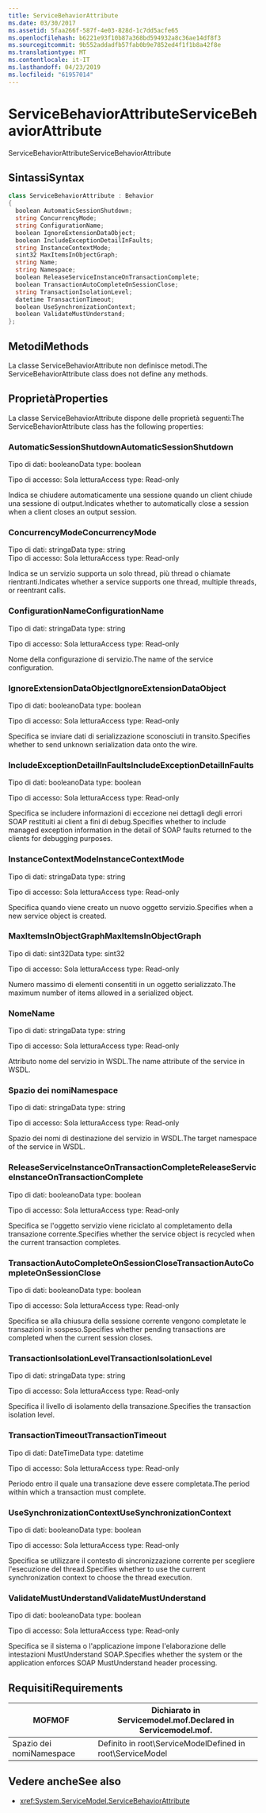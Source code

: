 ```yaml
---
title: ServiceBehaviorAttribute
ms.date: 03/30/2017
ms.assetid: 5faa266f-587f-4e03-828d-1c7dd5acfe65
ms.openlocfilehash: b6221e93f10b87a368bd594932a8c36ae14df8f3
ms.sourcegitcommit: 9b552addadfb57fab0b9e7852ed4f1f1b8a42f8e
ms.translationtype: MT
ms.contentlocale: it-IT
ms.lasthandoff: 04/23/2019
ms.locfileid: "61957014"
---
```

# <a name="servicebehaviorattribute"></a><span data-ttu-id="4408d-102">ServiceBehaviorAttribute</span><span class="sxs-lookup"><span data-stu-id="4408d-102">ServiceBehaviorAttribute</span></span>
<span data-ttu-id="4408d-103">ServiceBehaviorAttribute</span><span class="sxs-lookup"><span data-stu-id="4408d-103">ServiceBehaviorAttribute</span></span>  
  
## <a name="syntax"></a><span data-ttu-id="4408d-104">Sintassi</span><span class="sxs-lookup"><span data-stu-id="4408d-104">Syntax</span></span>  
  
```csharp
class ServiceBehaviorAttribute : Behavior  
{  
  boolean AutomaticSessionShutdown;  
  string ConcurrencyMode;  
  string ConfigurationName;  
  boolean IgnoreExtensionDataObject;  
  boolean IncludeExceptionDetailInFaults;  
  string InstanceContextMode;  
  sint32 MaxItemsInObjectGraph;  
  string Name;  
  string Namespace;  
  boolean ReleaseServiceInstanceOnTransactionComplete;  
  boolean TransactionAutoCompleteOnSessionClose;  
  string TransactionIsolationLevel;  
  datetime TransactionTimeout;  
  boolean UseSynchronizationContext;  
  boolean ValidateMustUnderstand;  
};  
```  
  
## <a name="methods"></a><span data-ttu-id="4408d-105">Metodi</span><span class="sxs-lookup"><span data-stu-id="4408d-105">Methods</span></span>  
 <span data-ttu-id="4408d-106">La classe ServiceBehaviorAttribute non definisce metodi.</span><span class="sxs-lookup"><span data-stu-id="4408d-106">The ServiceBehaviorAttribute class does not define any methods.</span></span>  
  
## <a name="properties"></a><span data-ttu-id="4408d-107">Proprietà</span><span class="sxs-lookup"><span data-stu-id="4408d-107">Properties</span></span>  
 <span data-ttu-id="4408d-108">La classe ServiceBehaviorAttribute dispone delle proprietà seguenti:</span><span class="sxs-lookup"><span data-stu-id="4408d-108">The ServiceBehaviorAttribute class has the following properties:</span></span>  
  
### <a name="automaticsessionshutdown"></a><span data-ttu-id="4408d-109">AutomaticSessionShutdown</span><span class="sxs-lookup"><span data-stu-id="4408d-109">AutomaticSessionShutdown</span></span>  
 <span data-ttu-id="4408d-110">Tipo di dati: booleano</span><span class="sxs-lookup"><span data-stu-id="4408d-110">Data type: boolean</span></span>  
  
 <span data-ttu-id="4408d-111">Tipo di accesso: Sola lettura</span><span class="sxs-lookup"><span data-stu-id="4408d-111">Access type: Read-only</span></span>  
  
 <span data-ttu-id="4408d-112">Indica se chiudere automaticamente una sessione quando un client chiude una sessione di output.</span><span class="sxs-lookup"><span data-stu-id="4408d-112">Indicates whether to automatically close a session when a client closes an output session.</span></span>  
  
### <a name="concurrencymode"></a><span data-ttu-id="4408d-113">ConcurrencyMode</span><span class="sxs-lookup"><span data-stu-id="4408d-113">ConcurrencyMode</span></span>  
 <span data-ttu-id="4408d-114">Tipo di dati: stringa</span><span class="sxs-lookup"><span data-stu-id="4408d-114">Data type: string</span></span>  
<span data-ttu-id="4408d-115">Tipo di accesso: Sola lettura</span><span class="sxs-lookup"><span data-stu-id="4408d-115">Access type: Read-only</span></span>  
  
 <span data-ttu-id="4408d-116">Indica se un servizio supporta un solo thread, più thread o chiamate rientranti.</span><span class="sxs-lookup"><span data-stu-id="4408d-116">Indicates whether a service supports one thread, multiple threads, or reentrant calls.</span></span>  
  
### <a name="configurationname"></a><span data-ttu-id="4408d-117">ConfigurationName</span><span class="sxs-lookup"><span data-stu-id="4408d-117">ConfigurationName</span></span>  
 <span data-ttu-id="4408d-118">Tipo di dati: stringa</span><span class="sxs-lookup"><span data-stu-id="4408d-118">Data type: string</span></span>  
  
 <span data-ttu-id="4408d-119">Tipo di accesso: Sola lettura</span><span class="sxs-lookup"><span data-stu-id="4408d-119">Access type: Read-only</span></span>  
  
 <span data-ttu-id="4408d-120">Nome della configurazione di servizio.</span><span class="sxs-lookup"><span data-stu-id="4408d-120">The name of the service configuration.</span></span>  
  
### <a name="ignoreextensiondataobject"></a><span data-ttu-id="4408d-121">IgnoreExtensionDataObject</span><span class="sxs-lookup"><span data-stu-id="4408d-121">IgnoreExtensionDataObject</span></span>  
 <span data-ttu-id="4408d-122">Tipo di dati: booleano</span><span class="sxs-lookup"><span data-stu-id="4408d-122">Data type: boolean</span></span>  
  
 <span data-ttu-id="4408d-123">Tipo di accesso: Sola lettura</span><span class="sxs-lookup"><span data-stu-id="4408d-123">Access type: Read-only</span></span>  
  
 <span data-ttu-id="4408d-124">Specifica se inviare dati di serializzazione sconosciuti in transito.</span><span class="sxs-lookup"><span data-stu-id="4408d-124">Specifies whether to send unknown serialization data onto the wire.</span></span>  
  
### <a name="includeexceptiondetailinfaults"></a><span data-ttu-id="4408d-125">IncludeExceptionDetailInFaults</span><span class="sxs-lookup"><span data-stu-id="4408d-125">IncludeExceptionDetailInFaults</span></span>  
 <span data-ttu-id="4408d-126">Tipo di dati: booleano</span><span class="sxs-lookup"><span data-stu-id="4408d-126">Data type: boolean</span></span>  
  
 <span data-ttu-id="4408d-127">Tipo di accesso: Sola lettura</span><span class="sxs-lookup"><span data-stu-id="4408d-127">Access type: Read-only</span></span>  
  
 <span data-ttu-id="4408d-128">Specifica se includere informazioni di eccezione nei dettagli degli errori SOAP restituiti ai client a fini di debug.</span><span class="sxs-lookup"><span data-stu-id="4408d-128">Specifies whether to include managed exception information in the detail of SOAP faults returned to the clients for debugging purposes.</span></span>  
  
### <a name="instancecontextmode"></a><span data-ttu-id="4408d-129">InstanceContextMode</span><span class="sxs-lookup"><span data-stu-id="4408d-129">InstanceContextMode</span></span>  
 <span data-ttu-id="4408d-130">Tipo di dati: stringa</span><span class="sxs-lookup"><span data-stu-id="4408d-130">Data type: string</span></span>  
  
 <span data-ttu-id="4408d-131">Tipo di accesso: Sola lettura</span><span class="sxs-lookup"><span data-stu-id="4408d-131">Access type: Read-only</span></span>  
  
 <span data-ttu-id="4408d-132">Specifica quando viene creato un nuovo oggetto servizio.</span><span class="sxs-lookup"><span data-stu-id="4408d-132">Specifies when a new service object is created.</span></span>  
  
### <a name="maxitemsinobjectgraph"></a><span data-ttu-id="4408d-133">MaxItemsInObjectGraph</span><span class="sxs-lookup"><span data-stu-id="4408d-133">MaxItemsInObjectGraph</span></span>  
 <span data-ttu-id="4408d-134">Tipo di dati: sint32</span><span class="sxs-lookup"><span data-stu-id="4408d-134">Data type: sint32</span></span>  
  
 <span data-ttu-id="4408d-135">Tipo di accesso: Sola lettura</span><span class="sxs-lookup"><span data-stu-id="4408d-135">Access type: Read-only</span></span>  
  
 <span data-ttu-id="4408d-136">Numero massimo di elementi consentiti in un oggetto serializzato.</span><span class="sxs-lookup"><span data-stu-id="4408d-136">The maximum number of items allowed in a serialized object.</span></span>  
  
### <a name="name"></a><span data-ttu-id="4408d-137">Nome</span><span class="sxs-lookup"><span data-stu-id="4408d-137">Name</span></span>  
 <span data-ttu-id="4408d-138">Tipo di dati: stringa</span><span class="sxs-lookup"><span data-stu-id="4408d-138">Data type: string</span></span>  
  
 <span data-ttu-id="4408d-139">Tipo di accesso: Sola lettura</span><span class="sxs-lookup"><span data-stu-id="4408d-139">Access type: Read-only</span></span>  
  
 <span data-ttu-id="4408d-140">Attributo nome del servizio in WSDL.</span><span class="sxs-lookup"><span data-stu-id="4408d-140">The name attribute of the service in WSDL.</span></span>  
  
### <a name="namespace"></a><span data-ttu-id="4408d-141">Spazio dei nomi</span><span class="sxs-lookup"><span data-stu-id="4408d-141">Namespace</span></span>  
 <span data-ttu-id="4408d-142">Tipo di dati: stringa</span><span class="sxs-lookup"><span data-stu-id="4408d-142">Data type: string</span></span>  
  
 <span data-ttu-id="4408d-143">Tipo di accesso: Sola lettura</span><span class="sxs-lookup"><span data-stu-id="4408d-143">Access type: Read-only</span></span>  
  
 <span data-ttu-id="4408d-144">Spazio dei nomi di destinazione del servizio in WSDL.</span><span class="sxs-lookup"><span data-stu-id="4408d-144">The target namespace of the service in WSDL.</span></span>  
  
### <a name="releaseserviceinstanceontransactioncomplete"></a><span data-ttu-id="4408d-145">ReleaseServiceInstanceOnTransactionComplete</span><span class="sxs-lookup"><span data-stu-id="4408d-145">ReleaseServiceInstanceOnTransactionComplete</span></span>  
 <span data-ttu-id="4408d-146">Tipo di dati: booleano</span><span class="sxs-lookup"><span data-stu-id="4408d-146">Data type: boolean</span></span>  
  
 <span data-ttu-id="4408d-147">Tipo di accesso: Sola lettura</span><span class="sxs-lookup"><span data-stu-id="4408d-147">Access type: Read-only</span></span>  
  
 <span data-ttu-id="4408d-148">Specifica se l'oggetto servizio viene riciclato al completamento della transazione corrente.</span><span class="sxs-lookup"><span data-stu-id="4408d-148">Specifies whether the service object is recycled when the current transaction completes.</span></span>  
  
### <a name="transactionautocompleteonsessionclose"></a><span data-ttu-id="4408d-149">TransactionAutoCompleteOnSessionClose</span><span class="sxs-lookup"><span data-stu-id="4408d-149">TransactionAutoCompleteOnSessionClose</span></span>  
 <span data-ttu-id="4408d-150">Tipo di dati: booleano</span><span class="sxs-lookup"><span data-stu-id="4408d-150">Data type: boolean</span></span>  
  
 <span data-ttu-id="4408d-151">Tipo di accesso: Sola lettura</span><span class="sxs-lookup"><span data-stu-id="4408d-151">Access type: Read-only</span></span>  
  
 <span data-ttu-id="4408d-152">Specifica se alla chiusura della sessione corrente vengono completate le transazioni in sospeso.</span><span class="sxs-lookup"><span data-stu-id="4408d-152">Specifies whether pending transactions are completed when the current session closes.</span></span>  
  
### <a name="transactionisolationlevel"></a><span data-ttu-id="4408d-153">TransactionIsolationLevel</span><span class="sxs-lookup"><span data-stu-id="4408d-153">TransactionIsolationLevel</span></span>  
 <span data-ttu-id="4408d-154">Tipo di dati: stringa</span><span class="sxs-lookup"><span data-stu-id="4408d-154">Data type: string</span></span>  
  
 <span data-ttu-id="4408d-155">Tipo di accesso: Sola lettura</span><span class="sxs-lookup"><span data-stu-id="4408d-155">Access type: Read-only</span></span>  
  
 <span data-ttu-id="4408d-156">Specifica il livello di isolamento della transazione.</span><span class="sxs-lookup"><span data-stu-id="4408d-156">Specifies the transaction isolation level.</span></span>  
  
### <a name="transactiontimeout"></a><span data-ttu-id="4408d-157">TransactionTimeout</span><span class="sxs-lookup"><span data-stu-id="4408d-157">TransactionTimeout</span></span>  
 <span data-ttu-id="4408d-158">Tipo di dati: DateTime</span><span class="sxs-lookup"><span data-stu-id="4408d-158">Data type: datetime</span></span>  
  
 <span data-ttu-id="4408d-159">Tipo di accesso: Sola lettura</span><span class="sxs-lookup"><span data-stu-id="4408d-159">Access type: Read-only</span></span>  
  
 <span data-ttu-id="4408d-160">Periodo entro il quale una transazione deve essere completata.</span><span class="sxs-lookup"><span data-stu-id="4408d-160">The period within which a transaction must complete.</span></span>  
  
### <a name="usesynchronizationcontext"></a><span data-ttu-id="4408d-161">UseSynchronizationContext</span><span class="sxs-lookup"><span data-stu-id="4408d-161">UseSynchronizationContext</span></span>  
 <span data-ttu-id="4408d-162">Tipo di dati: booleano</span><span class="sxs-lookup"><span data-stu-id="4408d-162">Data type: boolean</span></span>  
  
 <span data-ttu-id="4408d-163">Tipo di accesso: Sola lettura</span><span class="sxs-lookup"><span data-stu-id="4408d-163">Access type: Read-only</span></span>  
  
 <span data-ttu-id="4408d-164">Specifica se utilizzare il contesto di sincronizzazione corrente per scegliere l'esecuzione del thread.</span><span class="sxs-lookup"><span data-stu-id="4408d-164">Specifies whether to use the current synchronization context to choose the thread execution.</span></span>  
  
### <a name="validatemustunderstand"></a><span data-ttu-id="4408d-165">ValidateMustUnderstand</span><span class="sxs-lookup"><span data-stu-id="4408d-165">ValidateMustUnderstand</span></span>  
 <span data-ttu-id="4408d-166">Tipo di dati: booleano</span><span class="sxs-lookup"><span data-stu-id="4408d-166">Data type: boolean</span></span>  
  
 <span data-ttu-id="4408d-167">Tipo di accesso: Sola lettura</span><span class="sxs-lookup"><span data-stu-id="4408d-167">Access type: Read-only</span></span>  
  
 <span data-ttu-id="4408d-168">Specifica se il sistema o l'applicazione impone l'elaborazione delle intestazioni MustUnderstand SOAP.</span><span class="sxs-lookup"><span data-stu-id="4408d-168">Specifies whether the system or the application enforces SOAP MustUnderstand header processing.</span></span>  
  
## <a name="requirements"></a><span data-ttu-id="4408d-169">Requisiti</span><span class="sxs-lookup"><span data-stu-id="4408d-169">Requirements</span></span>  
  
|<span data-ttu-id="4408d-170">MOF</span><span class="sxs-lookup"><span data-stu-id="4408d-170">MOF</span></span>|<span data-ttu-id="4408d-171">Dichiarato in Servicemodel.mof.</span><span class="sxs-lookup"><span data-stu-id="4408d-171">Declared in Servicemodel.mof.</span></span>|  
|---------|-----------------------------------|  
|<span data-ttu-id="4408d-172">Spazio dei nomi</span><span class="sxs-lookup"><span data-stu-id="4408d-172">Namespace</span></span>|<span data-ttu-id="4408d-173">Definito in root\ServiceModel</span><span class="sxs-lookup"><span data-stu-id="4408d-173">Defined in root\ServiceModel</span></span>|  
  
## <a name="see-also"></a><span data-ttu-id="4408d-174">Vedere anche</span><span class="sxs-lookup"><span data-stu-id="4408d-174">See also</span></span>

- <xref:System.ServiceModel.ServiceBehaviorAttribute>
